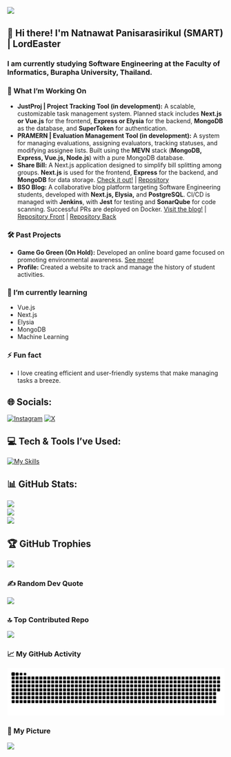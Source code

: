 [![](https://visitcount.itsvg.in/api?id=lordeaster&icon=5&color=6)](https://visitcount.itsvg.in)
## 👋 Hi there! I'm Natnawat Panisarasirikul (SMART) | LordEaster
### I am currently studying Software Engineering at the Faculty of Informatics, Burapha University, Thailand.

### 🚀 What I’m Working On
- **JustProj | Project Tracking Tool (in development):** A scalable, customizable task management system. Planned stack includes **Next.js or Vue.js** for the frontend, **Express or Elysia** for the backend, **MongoDB** as the database, and **SuperToken** for authentication.
- **PRAMERN | Evaluation Management Tool (in development):** A system for managing evaluations, assigning evaluators, tracking statuses, and modifying assignee lists. Built using the **MEVN** stack (**MongoDB, Express, Vue.js, Node.js**) with a pure MongoDB database.
- **Share Bill:** A Next.js application designed to simplify bill splitting among groups. **Next.js** is used for the frontend, **Express** for the backend, and **MongoDB** for data storage. [Check it out!](https://sharebill.withyamroll.com) | [Repository](https://github.com/LordEaster/share-bill)
- **BSO Blog:** A collaborative blog platform targeting Software Engineering students, developed with **Next.js, Elysia,** and **PostgreSQL**. CI/CD is managed with **Jenkins**, with **Jest** for testing and **SonarQube** for code scanning. Successful PRs are deployed on Docker. [Visit the blog!](https://blog.bsospace.com) | [Repository Front](https://github.com/BSO-Space/BSOSpace-Blog-Frontend) | [Repository Back](https://github.com/BSO-Space/BSOSpace-Blog-Backend)

### 🛠️ Past Projects
- **Game Go Green (On Hold):** Developed an online board game focused on promoting environmental awareness. [See more!](https://github.com/LordEaster/GameGoGreen/releases)
- **Profile:** Created a website to track and manage the history of student activities.

### 🌱 I’m currently learning
- Vue.js
- Next.js
- Elysia
- MongoDB
- Machine Learning

### ⚡ Fun fact
- I love creating efficient and user-friendly systems that make managing tasks a breeze.

## 🌐 Socials:
[![Instagram](https://img.shields.io/badge/Instagram-%23E4405F.svg?logo=Instagram&logoColor=white)](https://instagram.com/smart_np) 
[![X](https://img.shields.io/badge/X-black.svg?logo=X&logoColor=white)](https://x.com/withyamroll) 

## 💻 Tech & Tools I’ve Used:
[![My Skills](https://skillicons.dev/icons?i=java,nodejs,figma,css,discordjs,docker,express,firebase,github,html,js,mongodb,mysql,nextjs,nginx,react,ts,ubuntu,vite)](https://skillicons.dev)

## 📊 GitHub Stats:
![](https://github-readme-stats.vercel.app/api?username=lordeaster&theme=default&hide_border=false&include_all_commits=true&count_private=true)<br/>
![](https://github-readme-streak-stats.herokuapp.com/?user=lordeaster&theme=default&hide_border=false)<br/>
![](https://github-readme-stats.vercel.app/api/top-langs/?username=lordeaster&theme=default&hide_border=false&include_all_commits=true&count_private=true&layout=compact)

## 🏆 GitHub Trophies
![](https://github-profile-trophy.vercel.app/?username=lordeaster&theme=default&no-frame=false&no-bg=false&margin-w=4)

### ✍️ Random Dev Quote
![](https://quotes-github-readme.vercel.app/api?type=horizontal&theme=light)

### 🔝 Top Contributed Repo
![](https://github-contributor-stats.vercel.app/api?username=lordeaster&limit=5&theme=default&combine_all_yearly_contributions=true)

### 📈 My GitHub Activity
![Snake animation](https://raw.githubusercontent.com/lordeaster/lordeaster/refs/heads/output/github-contribution-grid-snake.svg)

### 🎇 My Picture
<img style="width: 500px" src="https://github.com/user-attachments/assets/04d9a8ce-41b2-4d17-a0e4-fe0f7bc097ed">



